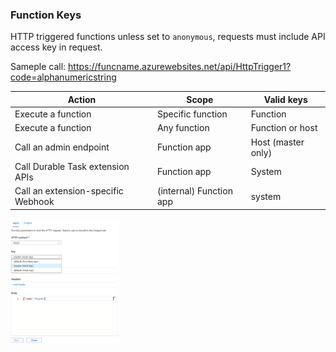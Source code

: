 ### Function Keys

HTTP triggered functions unless set to ```anonymous```, requests must include API access key in request.

Sameple call: https://funcname.azurewebsites.net/api/HttpTrigger1?code=alphanumericstring

| Action |	Scope |	Valid keys |
|--------|--------|------------|
| Execute a function |	Specific function |	Function |
| Execute a function |	Any function |	Function or host |
| Call an admin endpoint |	Function app |	Host (master only) |
| Call Durable Task extension APIs |	Function app |	System |
| Call an extension-specific Webhook | (internal)	Function app |	system |

<img src="./img/functionkeys.png" height="200px" />
